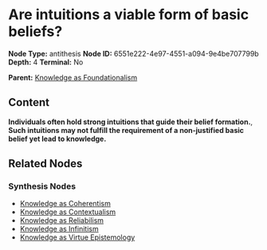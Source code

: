 # Are intuitions a viable form of basic beliefs?

**Node Type:** antithesis
**Node ID:** 6551e222-4e97-4551-a094-9e4be707799b
**Depth:** 4
**Terminal:** No

**Parent:** [Knowledge as Foundationalism](knowledge-as-foundationalism-synthesis-569a8d0a-d9b3-4966-a1b6-d99a03c462a8.md)

## Content

**Individuals often hold strong intuitions that guide their belief formation.**, **Such intuitions may not fulfill the requirement of a non-justified basic belief yet lead to knowledge.**

## Related Nodes

### Synthesis Nodes

- [Knowledge as Coherentism](knowledge-as-coherentism-synthesis-4c9cd6c3-ea93-4d54-a9ba-5eea16918ea7.md)
- [Knowledge as Contextualism](knowledge-as-contextualism-synthesis-5b55be78-cca5-47db-93c8-5132c9cb8e15.md)
- [Knowledge as Reliabilism](knowledge-as-reliabilism-synthesis-a65c0d9b-37f6-46ca-bed7-47fac6ce1dfa.md)
- [Knowledge as Infinitism](knowledge-as-infinitism-synthesis-59d4b7e6-e035-4d29-91d5-e83038f15330.md)
- [Knowledge as Virtue Epistemology](knowledge-as-virtue-epistemology-synthesis-83e4270b-2283-4ff1-a2f0-7d5a9ede1381.md)
